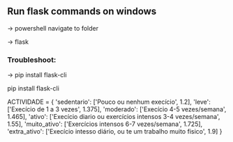 
## Run flask commands on windows

-> powershell navigate to folder

-> flask <command-name>

### Troubleshoot:

-> pip install flask-cli

pip install flask-cli




ACTIVIDADE = {
            'sedentario': ['Pouco ou nenhum execício', 1.2],
            'leve': ['Execício de 1 a 3 vezes', 1.375],
            'moderado': ['Execício 4-5 vezes/semana', 1.465],
            'ativo': ['Execício diario ou exercícios intensos 3-4 vezes/semana', 1.55],
            'muito_ativo': ['Exercícios intensos 6-7 vezes/semana', 1.725],
            'extra_ativo': ['Execício intesso diário, ou te um trabalho muito fisico', 1.9]
        }